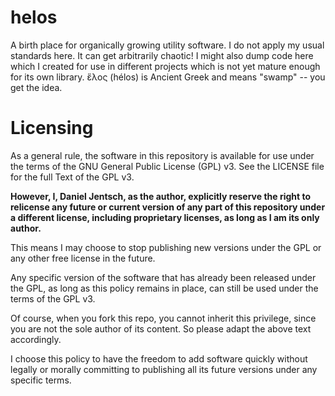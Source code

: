 # helos

A birth place for organically growing utility software.  I do
not apply my usual standards here.  It can get arbitrarily chaotic!
I might also dump code here which I created for use in different projects
which is not yet mature enough for its own library.
ἕλος (hélos) is Ancient Greek and means "swamp" -- you get the idea.

# Licensing

As a general rule, the software in this repository is available for
use under the terms of the GNU General Public License (GPL)
v3.  See the LICENSE file for the full Text of the GPL v3.

**However, I, Daniel Jentsch, as the author, explicitly reserve the
right to relicense any future or current version of any part of this
repository under a different license, including proprietary licenses,
as long as I am its only author.**

This means I may choose to stop publishing new
versions under the GPL or any other free license in the future.

Any specific version of the software that has already been released
under the GPL, as long as this policy remains in place, can still be
used under the terms of the GPL v3.

Of course, when you fork this repo, you cannot inherit this privilege,
since you are not the sole author of its content.  So please adapt the
above text accordingly.

I choose this policy to have the freedom to add software quickly
without legally or morally committing to publishing all its future
versions under any specific terms.

